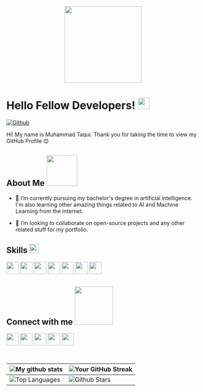 <p align="center">
    <img width="200" src="https://github.com/itaqiz.png">
</p>

<h1> Hello Fellow Developers! <img src="https://raw.githubusercontent.com/MartinHeinz/MartinHeinz/master/wave.gif" width="30px"> </h1>

[![Github](https://img.shields.io/github/followers/itaqiz?label=Follow&style=social)](https://github.com/itaqiz)

<div size='16px'> Hi! My name is Muhammad Taqui. Thank you for taking the time to view my GitHub Profile 😊 
</div>

## About Me <img src="https://media0.giphy.com/media/KDDpcKigbfFpnejZs6/giphy.gif?cid=ecf05e47oy6f4zjs8g1qoiystc56cu7r9tb8a1fe76e05oty&rid=giphy.gif" width="80px">

- 🔭 I’m currently pursuing my bachelor's degree in artificial intelligence. I'm also learning other amazing things related to AI and Machine Learning from the internet.
  
- 👯 I’m looking to collaborate on open-source projects and any other related stuff for my portfolio.

## Skills <img src="https://media2.giphy.com/media/QssGEmpkyEOhBCb7e1/giphy.gif?cid=ecf05e47a0n3gi1bfqntqmob8g9aid1oyj2wr3ds3mg700bl&rid=giphy.gif" width="24px">
<a href="https://github.com/itaqiz?tab=repositories&q=&type=&language=python&sort="><img width="32px" src="https://raw.githubusercontent.com/rahulbanerjee26/githubAboutMeGenerator/main/icons/python.svg"></a>
<a href="https://github.com/itaqiz?tab=repositories&q=&type=&language=common-lisp&sort="><img width="32px" src="https://raw.githubusercontent.com/rahulbanerjee26/githubAboutMeGenerator/main/icons/common-lisp.svg"></a>
<a href="https://github.com/itaqiz?tab=repositories&q=&type=&language=cpp&sort="><img width="32px" src="https://raw.githubusercontent.com/rahulbanerjee26/githubAboutMeGenerator/main/icons/cpp.svg"></a>
<a href="https://github.com/itaqiz?tab=repositories&q=&type=&language=html&sort="><img width="32px" src="https://raw.githubusercontent.com/rahulbanerjee26/githubAboutMeGenerator/main/icons/html.svg"></a>
<a href="https://github.com/itaqiz?tab=repositories&q=&type=&language=css&sort="><img width="32px" src="https://raw.githubusercontent.com/rahulbanerjee26/githubAboutMeGenerator/main/icons/css.svg"></a>
<a href="https://github.com/itaqiz?tab=repositories&q=&type=&language=sql&sort="><img width="32px" src="https://raw.githubusercontent.com/rahulbanerjee26/githubAboutMeGenerator/main/icons/sql.svg"></a>
<a href="https://github.com/itaqiz?tab=repositories&q=&type=&language=latex&sort="><img width="32px" src="https://raw.githubusercontent.com/rahulbanerjee26/githubAboutMeGenerator/main/icons/latex.svg"></a>





## Connect with me <img src='https://raw.githubusercontent.com/ShahriarShafin/ShahriarShafin/main/Assets/handshake.gif' width="100px">
<a href='https://www.linkedin.com/in/itaqiz/'> <img width='32px' align='center' src="https://raw.githubusercontent.com/rahulbanerjee26/githubAboutMeGenerator/main/icons/linked-in-alt.svg"/></a> 
<a href='https://twitter.com/iTaqiZ'> <img width='32px' align='center' src="https://raw.githubusercontent.com/rahulbanerjee26/githubAboutMeGenerator/main/icons/twitter.svg"/></a> 
<a href='https://www.instagram.com/iTaqiZ/'> <img width='32px' align='center' src="https://raw.githubusercontent.com/rahulbanerjee26/githubAboutMeGenerator/main/icons/instagram.svg"/></a> 
<a href='https://www.facebook.com/iTaqiZ'> <img width='32px' align='center' src="https://raw.githubusercontent.com/rahulbanerjee26/githubAboutMeGenerator/main/icons/facebook.svg"/></a> 
<a href='https://www.github.com/itaqiz'> <img width='32px' align='center' src="https://raw.githubusercontent.com/rahulbanerjee26/githubAboutMeGenerator/main/icons/github.svg"/></a>


<br>


| ![My github stats](https://github-readme-stats.vercel.app/api?username=itaqiz&show_icons=true&theme=tokyonight) | ![Your GitHub Streak](https://github-readme-streak-stats.herokuapp.com/?user=itaqiz&theme=tokyonight) |
| --- | --- |
| ![Top Languages](https://github-readme-stats.vercel.app/api/top-langs/?username=itaqiz&theme=tokyonight) | ![Github Stars](https://github-readme-stats.vercel.app/api?username=itaqiz&show_icons=true&locale=en&count_private=true&hide_rank=true&custom_title=My%20GitHub%20Stats&disable_animations=true&theme=tokyonight) |
